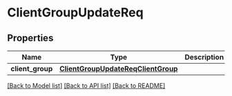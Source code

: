 # ClientGroupUpdateReq

## Properties
Name | Type | Description | Notes
------------ | ------------- | ------------- | -------------
**client_group** | [**ClientGroupUpdateReqClientGroup**](ClientGroupUpdateReqClientGroup.md) |  | [optional] 

[[Back to Model list]](../README.md#documentation-for-models) [[Back to API list]](../README.md#documentation-for-api-endpoints) [[Back to README]](../README.md)


